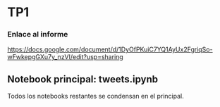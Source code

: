 # TP1

### Enlace al informe

https://docs.google.com/document/d/1DyOfPKuiC7YQ1AyUx2FgriqSo-wFwkepgGXu7y_nzVI/edit?usp=sharing

## Notebook principal: tweets.ipynb
Todos los notebooks restantes se condensan en el principal.
